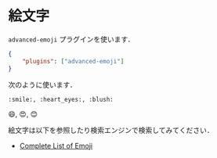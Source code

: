 # 絵文字

`advanced-emoji` プラグインを使います．

```json
{
    "plugins": ["advanced-emoji"]
}
```

次のように使います．

<!-- ignore:advanced-emoji:start -->
```
:smile:, :heart_eyes:, :blush:
```
<!-- ignore:advanced-emoji:end -->

:smile:, :heart_eyes:, :blush:

絵文字は以下を参照したり検索エンジンで検索してみてください．

- [Complete List of Emoji](https://www.fileformat.info/info/emoji/list.htm)
